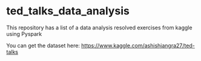 # ted_talks_data_analysis

This repository has a list of a data analysis resolved exercises from kaggle using Pyspark 

You can get the dataset here: https://www.kaggle.com/ashishjangra27/ted-talks
